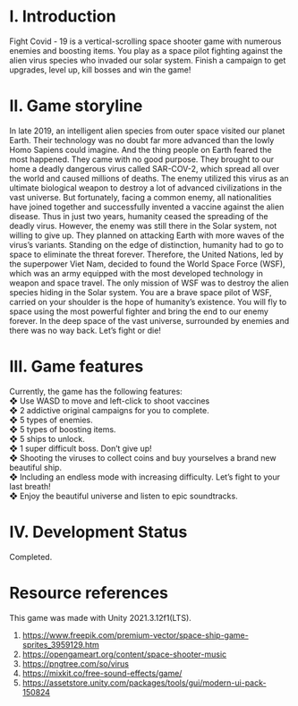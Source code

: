 # I. Introduction

Fight Covid - 19 is a vertical-scrolling space shooter game with numerous enemies and boosting items. You play as a space pilot fighting against the alien virus species who invaded our solar system. Finish a campaign to get upgrades, level up, kill bosses and win the game!

# II. Game storyline

In late 2019, an intelligent alien species from outer space visited our planet Earth. Their technology was no doubt far more advanced than the lowly Homo Sapiens could imagine. And the thing people on Earth feared the most happened. They came with no good purpose. They brought to our home a deadly dangerous virus called SAR-COV-2, which spread all over the world and caused millions of deaths. The enemy utilized this virus as an ultimate biological weapon to destroy a lot of advanced civilizations in the vast universe. But fortunately, facing a common enemy, all nationalities have joined together and successfully invented a vaccine against the alien disease. Thus in just two years, humanity ceased the spreading of the deadly virus. However, the enemy was still there in the Solar system, not willing to give up. They planned on attacking Earth with more waves of the virus’s variants. Standing on the edge of distinction, humanity had to go to space to eliminate the threat forever. Therefore, the United Nations, led by the superpower Viet Nam, decided to found the World Space Force (WSF), which was an army equipped with the most developed technology in weapon and space travel. The only mission of WSF was to destroy the alien species hiding in the Solar system. You are a brave space pilot of WSF, carried on your shoulder is the hope of humanity’s existence. You will fly to space using the most powerful fighter and bring the end to our enemy forever. In the deep space of the vast universe, surrounded by enemies and there was no way back. Let’s fight or die!

# III. Game features
 
Currently, the game has the following features:  
❖ Use WASD to move and left-click to shoot vaccines  
❖ 2 addictive original campaigns for you to complete.  
❖ 5 types of enemies.  
❖ 5 types of boosting items.  
❖ 5 ships to unlock.  
❖ 1 super difficult boss. Don’t give up!  
❖ Shooting the viruses to collect coins and buy yourselves a brand new beautiful
ship.  
❖ Including an endless mode with increasing difficulty. Let’s fight to your last
breath!  
❖ Enjoy the beautiful universe and listen to epic soundtracks.  

# IV. Development Status

Completed.

# Resource references

This game was made with Unity 2021.3.12f1(LTS).    

1. https://www.freepik.com/premium-vector/space-ship-game-sprites_3959129.htm
2. https://opengameart.org/content/space-shooter-music
3. https://pngtree.com/so/virus
4. https://mixkit.co/free-sound-effects/game/
5. https://assetstore.unity.com/packages/tools/gui/modern-ui-pack-150824
